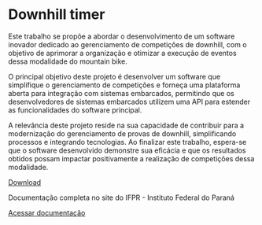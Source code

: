 # Downhill timer

Este trabalho se propõe a abordar o desenvolvimento de um software inovador dedicado ao gerenciamento de competições de downhill, com o objetivo de aprimorar a organização e otimizar a execução de eventos dessa modalidade do mountain bike. 

O principal objetivo deste projeto é desenvolver um software que simplifique o gerenciamento de competições e forneça uma plataforma aberta para integração com sistemas embarcados, permitindo que os desenvolvedores de sistemas embarcados utilizem uma API para estender as funcionalidades do software principal. 

A relevância deste projeto reside na sua capacidade de contribuir para a modernização do gerenciamento de provas de downhill, simplificando processos e integrando tecnologias. Ao finalizar este trabalho, espera-se que o software desenvolvido demonstre sua eficácia e que os resultados obtidos possam impactar positivamente a realização de competições dessa modalidade.

[Download](https://github.com/RafaelCecchin/downhill-timer/releases/tag/v1.0.0)

Documentação completa no site do IFPR - Instituto Federal do Paraná

[Acessar documentação](https://ifpr.edu.br/uniao-da-vitoria/wp-content/uploads/sites/27/2024/02/TCC-IFPR-RAFAEL.pdf)
